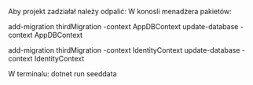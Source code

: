 Aby projekt zadziałał należy odpalić:
W konosli menadżera pakietów:

add-migration thirdMigration -context AppDBContext
update-database -context AppDBContext

add-migration thirdMigration -context IdentityContext
update-database -context IdentityContext


W terminalu:
dotnet run seeddata
